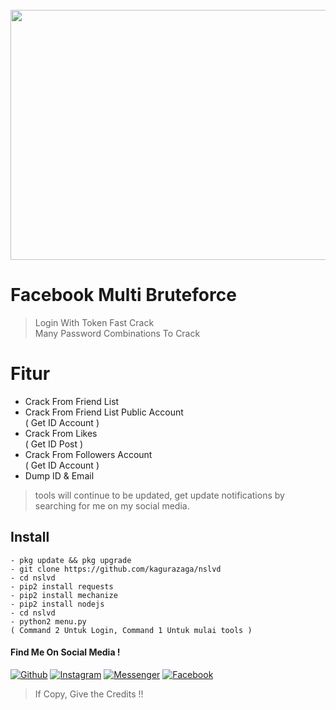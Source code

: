 <div align="center">
	<br>
	<a href="https://github.com/kagurazaga/nsaaup/blame/master/.ns.svg">
		<img src=".ns.svg" width="800" height="400">
	</a>
	<br>
</div>

# Facebook Multi Bruteforce
> Login With Token
> Fast Crack<br>
> Many Password Combinations To Crack

# Fitur
- Crack From Friend List
- Crack From Friend List Public Account <br>( Get ID Account )
- Crack From Likes <br>( Get ID Post )
- Crack From Followers Account<br>( Get ID Account )
- Dump ID & Email
> tools will continue to be updated, get update notifications by searching for me on my social media.

## Install
```
- pkg update && pkg upgrade
- git clone https://github.com/kagurazaga/nslvd
- cd nslvd
- pip2 install requests
- pip2 install mechanize
- pip2 install nodejs
- cd nslvd
- python2 menu.py
( Command 2 Untuk Login, Command 1 Untuk mulai tools )
```

#### Find Me On Social Media !


[![Github](https://img.shields.io/badge/Github-Kagurazaga-green?style=for-the-badge&logo=github)](https://github.com/kagurazaga)
[![Instagram](https://img.shields.io/badge/Instagram-kz__206-yellow?style=for-the-badge&logo=instagram)](https://www.instagram.com/kz_206/)
[![Messenger](https://img.shields.io/badge/Massenger-NsaaLvd-blue?style=for-the-badge&logo=messenger)](https://m.me/nsaa00xd)
[![Facebook](https://img.shields.io/badge/Facebook-BagasKurniawanEx-red?style=for-the-badge&logo=facebook)](https://m.facebook.com/nsaa00xd)
> If Copy, Give the Credits !!
